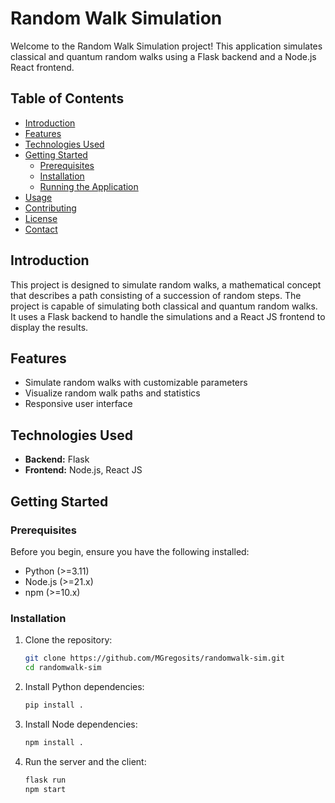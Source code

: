 # Random Walk Simulation

Welcome to the Random Walk Simulation project! This application simulates classical and quantum random walks using a Flask backend and a Node.js React frontend.

## Table of Contents
- [Introduction](#introduction)
- [Features](#features)
- [Technologies Used](#technologies-used)
- [Getting Started](#getting-started)
  - [Prerequisites](#prerequisites)
  - [Installation](#installation)
  - [Running the Application](#running-the-application)
- [Usage](#usage)
- [Contributing](#contributing)
- [License](#license)
- [Contact](#contact)

## Introduction
This project is designed to simulate random walks, a mathematical concept that describes a path consisting of a succession of random steps. The project is capable of simulating both classical and quantum random walks. It uses a Flask backend to handle the simulations and a React JS frontend to display the results.

## Features
- Simulate random walks with customizable parameters
- Visualize random walk paths and statistics
- Responsive user interface

## Technologies Used
- **Backend:** Flask
- **Frontend:** Node.js, React JS

## Getting Started

### Prerequisites
Before you begin, ensure you have the following installed:
- Python (>=3.11)
- Node.js (>=21.x)
- npm (>=10.x)

### Installation
1. Clone the repository:
   ```bash
   git clone https://github.com/MGregosits/randomwalk-sim.git
   cd randomwalk-sim

2. Install Python dependencies:
   ```bash
   pip install .

3. Install Node dependencies:
   ```bash
   npm install .
4. Run the server and the client:
   ```bash
   flask run
   npm start
